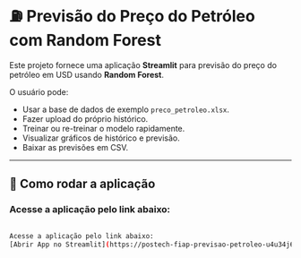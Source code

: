 # ⛽ Previsão do Preço do Petróleo com Random Forest

Este projeto fornece uma aplicação **Streamlit** para previsão do preço do petróleo em USD usando **Random Forest**.

O usuário pode:
- Usar a base de dados de exemplo `preco_petroleo.xlsx`.
- Fazer upload do próprio histórico.
- Treinar ou re-treinar o modelo rapidamente.
- Visualizar gráficos de histórico e previsão.
- Baixar as previsões em CSV.

---

## 🚀 Como rodar a aplicação

### Acesse a aplicação pelo link abaixo:
```bash

Acesse a aplicação pelo link abaixo:  
[Abrir App no Streamlit](https://postech-fiap-previsao-petroleo-u4u34j6bomajilhvgt3nhg.streamlit.app/)